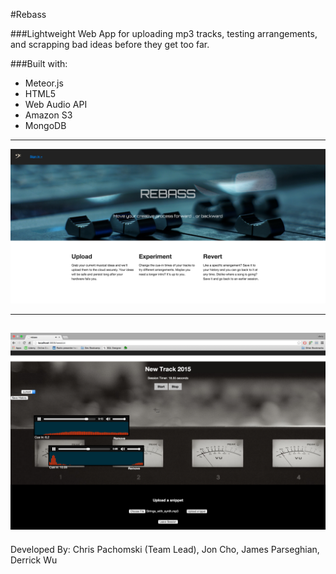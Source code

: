 #Rebass

###Lightweight Web App for uploading mp3 tracks, testing arrangements, and scrapping bad ideas before they get too far.

###Built with:
- Meteor.js
- HTML5
- Web Audio API
- Amazon S3
- MongoDB

---
![Welcome](imgs/Rebass.jpg)

---
![Session_View](imgs/session_view.jpg)
---

Developed By: Chris Pachomski (Team Lead), Jon Cho, James Parseghian, Derrick Wu





